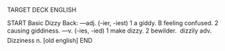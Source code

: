 TARGET DECK
ENGLISH

START
Basic
Dizzy
Back: —adj. (-ier, -iest) 1 a giddy. B feeling confused. 2 causing giddiness. —v. (-ies, -ied) 1 make dizzy. 2 bewilder.  dizzily adv. Dizziness n. [old english]
END
